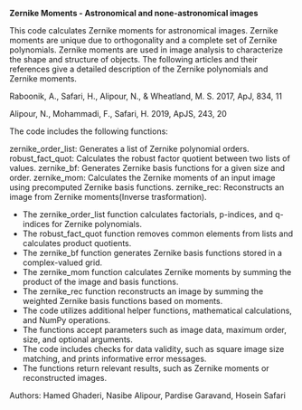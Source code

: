 **Zernike Moments - Astronomical and none-astronomical images**

This code calculates Zernike moments for astronomical images. Zernike moments are unique due to orthogonality and a complete set of Zernike polynomials. Zernike moments are used in image analysis to characterize the shape and structure of objects. The following articles and their references give a detailed description of the Zernike polynomials and Zernike moments.

Raboonik, A., Safari, H., Alipour, N., & Wheatland, M. S. 2017, ApJ, 834, 11

Alipour, N., Mohammadi, F., Safari, H. 2019, ApJS, 243, 20

The code includes the following functions:

zernike_order_list: Generates a list of Zernike polynomial orders.
robust_fact_quot: Calculates the robust factor quotient between two lists of values.
zernike_bf: Generates Zernike basis functions for a given size and order.
zernike_mom: Calculates the Zernike moments of an input image using precomputed Zernike basis functions.
zernike_rec: Reconstructs an image from Zernike moments(Inverse trasformation).

- The zernike_order_list function calculates factorials, p-indices, and q-indices for Zernike polynomials.
- The robust_fact_quot function removes common elements from lists and calculates product quotients.
- The zernike_bf function generates Zernike basis functions stored in a complex-valued grid.
- The zernike_mom function calculates Zernike moments by summing the product of the image and basis functions.
- The zernike_rec function reconstructs an image by summing the weighted Zernike basis functions based on moments.
- The code utilizes additional helper functions, mathematical calculations, and NumPy operations.
- The functions accept parameters such as image data, maximum order, size, and optional arguments.
- The code includes checks for data validity, such as square image size matching, and prints informative error messages.
- The functions return relevant results, such as Zernike moments or reconstructed images.

Authors: Hamed Ghaderi, Nasibe Alipour, Pardise Garavand, Hosein Safari
